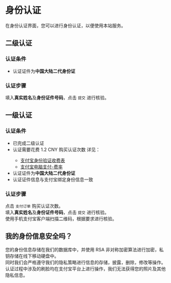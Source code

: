 # 身份认证

在身份认证界面，您可以进行身份认证，以便使用本站服务。

## 二级认证

### 认证条件

- 认证证件为**中国大陆二代身份证**

### 认证步骤

填入**真实姓名**及**身份证件号码**，点击 `提交` 进行核验。

## 一级认证

### 认证条件

- 已完成二级认证
- 认证需要花费 1.2 CNY 购买认证次数
  <tip title="为什么要支付 1.2 元的费用？">
  详见：
  <ul>
      <li>
          <a target="_blank" href="https://help.aliyun.com/zh/id-verification/financial-grade-id-verification/product-overview/billing-overview">
          支付宝身份验证收费表
          </a>
      </li>
      <li>
          <a target="_blank" href="https://opendocs.alipay.com/open/270/105898">
          支付宝电脑支付-费率
          </a>
      </li>
  </ul>
  </tip>
- 认证证件为**中国大陆二代身份证**
- 认证证件信息与支付宝绑定身份信息一致

### 认证步骤

点击 `支付订单` 购买认证次数。  
填入**真实姓名**及**身份证件号码**，点击 `提交` 进行核验。  
使用手机支付宝客户端扫描二维码，根据要求进行核验。

## 我的身份信息安全吗？

您的身份信息存储在我们的数据库中，并使用 RSA 非对称加密算法进行加密，私钥存储在线下移动硬盘中。  
同时我们会严格遵守我们的隐私策略进行信息的存储，披露，删除，修改等操作。  
认证过程中涉及的刷脸均在支付宝平台上进行操作，我们无法获得您的照片及其他隐私信息。
